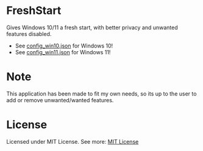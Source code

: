 # FreshStart
Gives Windows 10/11 a fresh start, with better privacy and unwanted features disabled.

- See [config_win10.json](https://github.com/JokkeeZ/FreshStart/blob/main/FreshStart/config_win10.json) for Windows 10!
- See [config_win11.json](https://github.com/JokkeeZ/FreshStart/blob/main/FreshStart/config_win11.json) for Windows 11!

# Note
This application has been made to fit my own needs, so its up to the user to add or remove unwanted/wanted features.

# License
Licensed under MIT License. See more: [MIT License](https://github.com/JokkeeZ/FreshStart/blob/main/LICENSE)
